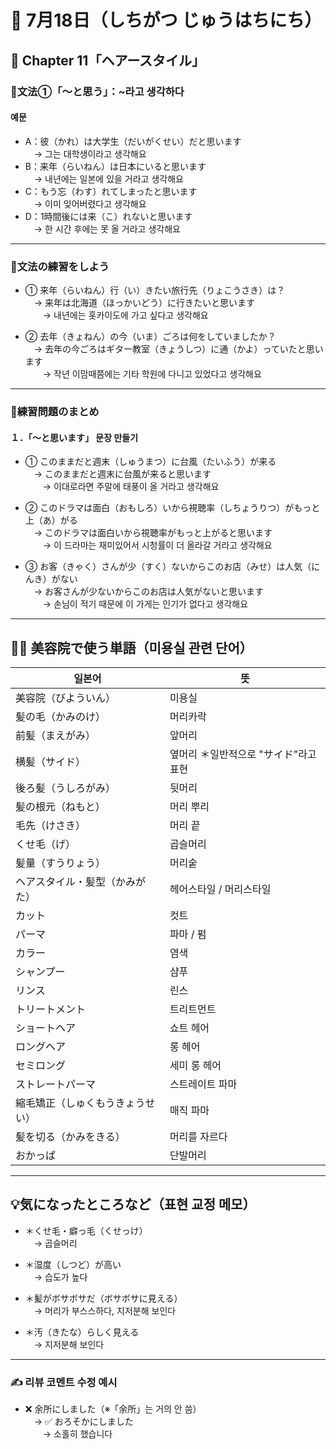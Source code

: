 # 📆 7月18日（しちがつ じゅうはちにち）

## 📘 Chapter 11「ヘアースタイル」

### 🔸文法①「〜と思う」：~라고 생각하다

#### 예문  
- A：彼（かれ）は大学生（だいがくせい）だと思います  
 → 그는 대학생이라고 생각해요  
- B：来年（らいねん）は日本にいると思います  
 → 내년에는 일본에 있을 거라고 생각해요  
- C：もう忘（わす）れてしまったと思います  
 → 이미 잊어버렸다고 생각해요  
- D：1時間後には来（こ）れないと思います  
 → 한 시간 후에는 못 올 거라고 생각해요  

---

### 🔸文法の練習をしよう

- ① 来年（らいねん）行（い）きたい旅行先（りょこうさき）は？  
 → 来年は北海道（ほっかいどう）に行きたいと思います  
  → 내년에는 홋카이도에 가고 싶다고 생각해요

- ② 去年（きょねん）の今（いま）ごろは何をしていましたか？  
 → 去年の今ごろはギター教室（きょうしつ）に通（かよ）っていたと思います  
  → 작년 이맘때쯤에는 기타 학원에 다니고 있었다고 생각해요

---

### 🔸練習問題のまとめ

#### １．「〜と思います」 문장 만들기

- ① このままだと週末（しゅうまつ）に台風（たいふう）が来る  
 → このままだと週末に台風が来ると思います  
  → 이대로라면 주말에 태풍이 올 거라고 생각해요

- ② このドラマは面白（おもしろ）いから視聴率（しちょうりつ）がもっと上（あ）がる  
 → このドラマは面白いから視聴率がもっと上がると思います  
  → 이 드라마는 재미있어서 시청률이 더 올라갈 거라고 생각해요

- ③ お客（きゃく）さんが少（すく）ないからこのお店（みせ）は人気（にんき）がない  
 → お客さんが少ないからこのお店は人気がないと思います  
  → 손님이 적기 때문에 이 가게는 인기가 없다고 생각해요

---

## 💇‍♀️ 美容院で使う単語（미용실 관련 단어）

| 일본어 | 뜻 |
|--------|------|
| 美容院（びよういん） | 미용실 |
| 髪の毛（かみのけ） | 머리카락 |
| 前髪（まえがみ） | 앞머리 |
| 横髪（サイド） | 옆머리 ＊일반적으로 "サイド"라고 표현 |
| 後ろ髪（うしろがみ） | 뒷머리 |
| 髪の根元（ねもと） | 머리 뿌리 |
| 毛先（けさき） | 머리 끝 |
| くせ毛（げ） | 곱슬머리 |
| 髪量（すうりょう） | 머리숱 |
| ヘアスタイル・髪型（かみがた） | 헤어스타일 / 머리스타일 |
| カット | 컷트 |
| パーマ | 파마 / 펌 |
| カラー | 염색 |
| シャンプー | 샴푸 |
| リンス | 린스 |
| トリートメント | 트리트먼트 |
| ショートヘア | 쇼트 헤어 |
| ロングヘア | 롱 헤어 |
| セミロング | 세미 롱 헤어 |
| ストレートパーマ | 스트레이트 파마 |
| 縮毛矯正（しゅくもうきょうせい） | 매직 파마 |
| 髪を切る（かみをきる） | 머리를 자르다 |
| おかっぱ | 단발머리 |

---

## 💡気になったところなど（표현 교정 메모）

- ＊くせ毛・癖っ毛（くせっけ）  
 → 곱슬머리

- ＊湿度（しつど）が高い  
 → 습도가 높다

- ＊髪がボサボサだ（ボサボサに見える）  
 → 머리가 부스스하다, 지저분해 보인다

- ＊汚（きたな）らしく見える  
 → 지저분해 보인다

---

### ✍️ 리뷰 코멘트 수정 예시

- ❌ 余所にしました（※「余所」는 거의 안 씀）  
 → ✅ おろそかにしました  
  → 소홀히 했습니다
